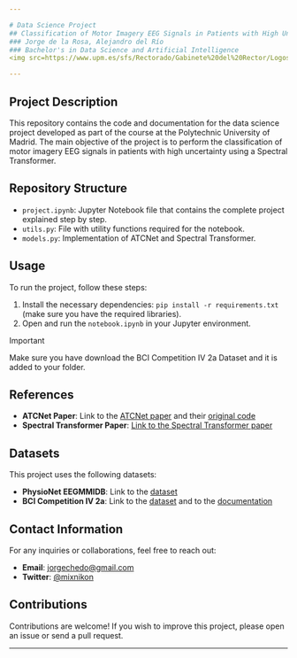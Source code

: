 ```yaml
---

# Data Science Project
## Classification of Motor Imagery EEG Signals in Patients with High Uncertainty using a Spectral Transformer
### Jorge de la Rosa, Alejandro del Río
### Bachelor's in Data Science and Artificial Intelligence
<img src=https://www.upm.es/sfs/Rectorado/Gabinete%20del%20Rector/Logos/UPM/Logotipo%20con%20Leyenda/LOGOTIPO%20leyenda%20color%20PNG.png width=25% height=25%>

---
```


## Project Description

This repository contains the code and documentation for the data science project developed as part of the course at the Polytechnic University of Madrid. The main objective of the project is to perform the classification of motor imagery EEG signals in patients with high uncertainty using a Spectral Transformer.

## Repository Structure

- `project.ipynb`: Jupyter Notebook file that contains the complete project explained step by step.
- `utils.py`: File with utility functions required for the notebook.
- `models.py`: Implementation of ATCNet and Spectral Transformer.

## Usage

To run the project, follow these steps:

1. Install the necessary dependencies: `pip install -r requirements.txt` (make sure you have the required libraries).
2. Open and run the `notebook.ipynb` in your Jupyter environment.

> [!IMPORTANT]
> Make sure you have download the BCI Competition IV 2a Dataset and it is added to your folder.


## References

- **ATCNet Paper**: Link to the [ATCNet paper](https://ieeexplore.ieee.org/document/9852687) and their [original code](https://github.com/Altaheri/EEG-ATCNet/tree/main)
- **Spectral Transformer Paper**: [Link to the Spectral Transformer paper](https://www.sciencedirect.com/science/article/abs/pii/S1746809423005633)

## Datasets

This project uses the following datasets:

- **PhysioNet EEGMMIDB**: Link to the [dataset](https://www.physionet.org/content/eegmmidb/1.0.0/)
- **BCI Competition IV 2a**: Link to the [dataset](http://bnci-horizon-2020.eu/database/data-sets) and to the [documentation](https://lampx.tugraz.at/~bci/database/001-2014/description.pdf)

## Contact Information

For any inquiries or collaborations, feel free to reach out:

- **Email**: [jorgechedo@gmail.com](mailto:jorgechedo@gmail.com)
- **Twitter**: [@mixnikon](https://twitter.com/mixnikon)

## Contributions

Contributions are welcome! If you wish to improve this project, please open an issue or send a pull request.

---

